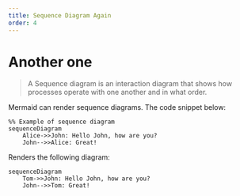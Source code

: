 ```yaml
---
title: Sequence Diagram Again
order: 4
---
```

# Another one

> A Sequence diagram is an interaction diagram that shows how processes operate with one another and in what order.

Mermaid can render sequence diagrams. The code snippet below:
```
%% Example of sequence diagram
sequenceDiagram
    Alice->>John: Hello John, how are you?
    John-->>Alice: Great!
```

Renders the following diagram:

```
sequenceDiagram
    Tom->>John: Hello John, how are you?
    John-->>Tom: Great!
```
